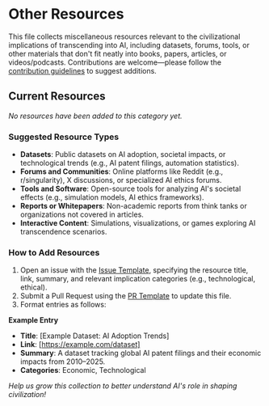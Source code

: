 # Other Resources

This file collects miscellaneous resources relevant to the civilizational implications of transcending into AI, including datasets, forums, tools, or other materials that don't fit neatly into books, papers, articles, or videos/podcasts. Contributions are welcome—please follow the [contribution guidelines](../contrib/issue_template.md) to suggest additions.

## Current Resources
*No resources have been added to this category yet.*

### Suggested Resource Types
- **Datasets**: Public datasets on AI adoption, societal impacts, or technological trends (e.g., AI patent filings, automation statistics).
- **Forums and Communities**: Online platforms like Reddit (e.g., r/singularity), X discussions, or specialized AI ethics forums.
- **Tools and Software**: Open-source tools for analyzing AI's societal effects (e.g., simulation models, AI ethics frameworks).
- **Reports or Whitepapers**: Non-academic reports from think tanks or organizations not covered in articles.
- **Interactive Content**: Simulations, visualizations, or games exploring AI transcendence scenarios.

### How to Add Resources
1. Open an issue with the [Issue Template](../contrib/issue_template.md), specifying the resource title, link, summary, and relevant implication categories (e.g., technological, ethical).
2. Submit a Pull Request using the [PR Template](../contrib/pr_template.md) to update this file.
3. Format entries as follows:

**Example Entry**  
- **Title**: [Example Dataset: AI Adoption Trends]  
- **Link**: [https://example.com/dataset]  
- **Summary**: A dataset tracking global AI patent filings and their economic impacts from 2010–2025.  
- **Categories**: Economic, Technological  

*Help us grow this collection to better understand AI's role in shaping civilization!*